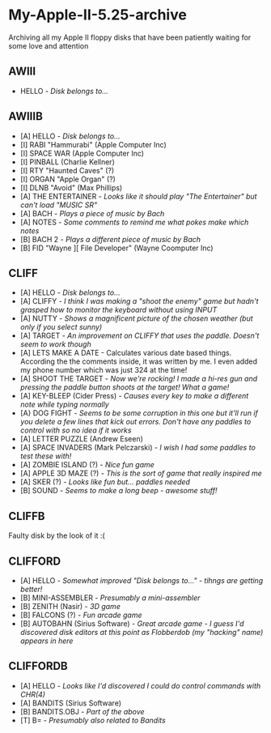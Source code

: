 # My-Apple-II-5.25-archive
Archiving all my Apple II floppy disks that have been patiently waiting for some love and attention

## AWIII
- HELLO - _Disk belongs to..._

## AWIIIB
- [A] HELLO - _Disk belongs to..._
- [I] RABI "Hammurabi" (Apple Computer Inc)
- [I] SPACE WAR (Apple Computer Inc)
- [I] PINBALL (Charlie Kellner)
- [I] RTY "Haunted Caves" (?)
- [I] ORGAN "Apple Organ" (?)
- [I] DLNB "Avoid" (Max Phillips)
- [A] THE ENTERTAINER - _Looks like it should play "The Entertainer" but can't load "MUSIC SR"_
- [A] BACH - _Plays a piece of music by Bach_
- [A] NOTES - _Some comments to remind me what pokes make which notes_
- [B] BACH 2 - _Plays a different piece of music by Bach_
- [B] FID "Wayne ][ File Developer" (Wayne Coomputer Inc)

## CLIFF
- [A] HELLO - _Disk belongs to..._
- [A] CLIFFY - _I think I was making a "shoot the enemy" game but hadn't grasped how to monitor the keyboard without using INPUT_
- [A] NUTTY - _Shows a magnificent picture of the chosen weather (but only if you select sunny)_
- [A] TARGET - _An improvement on CLIFFY that uses the paddle. Doesn't seem to work though_
- [A] LETS MAKE A DATE - Calculates various date based things. According the the comments inside, it was written by me. I even added my phone number which was just 324 at the time!
- [A] SHOOT THE TARGET - _Now we're rocking! I made a hi-res gun and pressing the paddle button shoots at the target! What a game!_
- [A] KEY-BLEEP (Cider Press) - _Causes every key to make a different note while typing normally_
- [A} DOG FIGHT - _Seems to be some corruption in this one but it'll run if you delete a few lines that kick out errors. Don't have any paddles to control with so no idea if it works_
- [A] LETTER PUZZLE (Andrew Eseen)
- [A] SPACE INVADERS (Mark Pelczarski) - _I wish I had some paddles to test these with!_
- [A] ZOMBIE ISLAND (?) - _Nice fun game_
- [A] APPLE 3D MAZE (?) - _This is the sort of game that really inspired me_
- [A] SKER (?) - _Looks like fun but... paddles needed_
- [B] SOUND - _Seems to make a long beep - awesome stuff!_

## CLIFFB
Faulty disk by the look of it :(

## CLIFFORD
- [A] HELLO - _Somewhat improved "Disk belongs to..." - tihngs are getting better!_
- [B] MINI-ASSEMBLER - _Presumably a mini-assembler_
- [B] ZENITH (Nasir) - _3D game_
- [B] FALCONS (?) - _Fun arcade game_
- [B] AUTOBAHN (Sirius Software) - _Great arcade game - I guess I'd discovered disk editors at this point as Flobberdob (my "hacking" name) appears in here_

## CLIFFORDB
- [A] HELLO - _Looks like I'd discovered I could do control commands with CHR$($4)_
- [A] BANDITS (Sirius Software)
- [B] BANDITS.OBJ - _Part of the above_
- [T] B= - _Presumably also related to Bandits_


